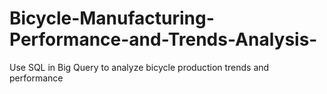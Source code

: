 # Bicycle-Manufacturing-Performance-and-Trends-Analysis-
Use SQL in Big Query to analyze bicycle production trends and performance

